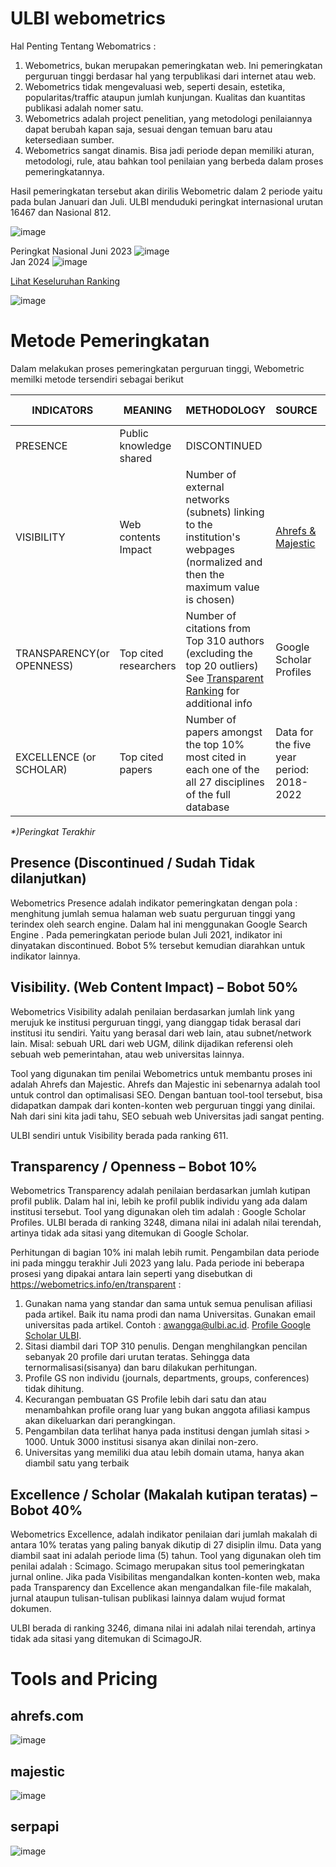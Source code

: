 # ULBI webometrics
Hal Penting Tentang Webomatrics :
1. Webometrics, bukan merupakan pemeringkatan web. Ini pemeringkatan perguruan tinggi berdasar hal yang terpublikasi dari internet atau web.
2. Webometrics tidak mengevaluasi web, seperti desain, estetika, popularitas/traffic ataupun jumlah kunjungan. Kualitas dan kuantitas publikasi adalah nomer satu.
3. Webometrics adalah project penelitian, yang metodologi penilaiannya dapat berubah kapan saja, sesuai dengan temuan baru atau ketersediaan sumber.
4. Webometrics sangat dinamis. Bisa jadi periode depan memiliki aturan, metodologi, rule, atau bahkan tool penilaian yang berbeda dalam proses pemeringkatannya.

Hasil pemeringkatan tersebut akan dirilis Webometric dalam 2 periode yaitu pada bulan Januari dan Juli. 
ULBI menduduki peringkat internasional urutan 16467 dan Nasional 812.

![image](https://github.com/ditif/webometrics/assets/11188109/3a3b6c73-5119-4a8d-8b89-c8fbd97faed2)

Peringkat Nasional
Juni 2023
![image](https://github.com/ditif/webometrics/assets/11188109/5c64866e-04b3-486a-9dcd-2b37b8c0519b)  
Jan 2024
![image](https://github.com/ditif/webometrics/assets/11188109/9faab926-e221-48b9-9d02-19e8c33d568d)  

[Lihat Keseluruhan Ranking](https://www.webometrics.info/en/Asia/Indonesia%20)

![image](https://github.com/ditif/webometrics/assets/11188109/4688d07f-54e8-44da-9aa8-884a112c132f)


# Metode Pemeringkatan

Dalam melakukan proses pemeringkatan perguruan tinggi, Webometric memilki metode tersendiri sebagai berikut

| INDICATORS	| MEANING	| METHODOLOGY	| SOURCE	| WEIGHT| ULBI RANK |
| ----------- | ----------- | ----------- | ----------- | ----------- | ----------- |
| PRESENCE |	Public knowledge shared	| DISCONTINUED | | |
| VISIBILITY	| Web contents Impact	| Number of external networks (subnets) linking to the institution's webpages (normalized and then the maximum value is chosen) |	[Ahrefs & Majestic](https://www.matthewwoodward.co.uk/seo/tools/ahrefs-vs-majestic/)	| 50% | 611 |
| TRANSPARENCY(or OPENNESS)	| Top cited researchers	| Number of citations from Top 310 authors (excluding the top 20 outliers) See [Transparent Ranking](https://www.webometrics.info/en/transparent) for additional info |	 Google Scholar Profiles |	10% | *3248\*)* |
| EXCELLENCE (or SCHOLAR)	| Top cited papers	| Number of papers amongst the top 10% most cited in each one of the all 27 disciplines of the full database | Data for the five year period: 2018-2022	| Scimago	40% | *3246\*)* |

_\*)Peringkat Terakhir_


## Presence (Discontinued / Sudah Tidak dilanjutkan)
Webometrics Presence adalah indikator pemeringkatan dengan pola : menghitung jumlah semua halaman web suatu perguruan tinggi yang terindex oleh search engine. Dalam hal ini menggunakan Google Search Engine . Pada pemeringkatan periode bulan Juli 2021, indikator ini dinyatakan discontinued. Bobot 5% tersebut kemudian diarahkan untuk indikator lainnya.

## Visibility. (Web Content Impact) – Bobot 50%
Webometrics Visibility adalah penilaian berdasarkan jumlah link yang merujuk ke institusi perguruan tinggi, yang dianggap tidak berasal dari institusi itu sendiri. Yaitu yang berasal dari web lain, atau subnet/network lain. Misal: sebuah URL dari web UGM, dilink dijadikan referensi oleh sebuah web pemerintahan, atau web universitas lainnya.

Tool yang digunakan tim penilai Webometrics untuk membantu proses ini adalah Ahrefs dan Majestic. Ahrefs dan Majestic ini sebenarnya adalah tool untuk control dan optimalisasi SEO. Dengan bantuan tool-tool tersebut, bisa didapatkan dampak dari konten-konten web perguruan tinggi yang dinilai. Nah dari sini kita jadi tahu, SEO sebuah web Universitas jadi sangat penting.

ULBI sendiri untuk Visibility berada pada ranking 611.


## Transparency / Openness – Bobot 10%
Webometrics Transparency adalah penilaian berdasarkan jumlah kutipan profil publik. Dalam hal ini, lebih ke profil publik individu yang ada dalam institusi tersebut. Tool yang digunakan oleh tim adalah : Google Scholar Profiles. ULBI berada di ranking 3248, dimana nilai ini adalah nilai terendah, artinya tidak ada sitasi yang ditemukan di Google Scholar.

Perhitungan di bagian 10% ini malah lebih rumit. Pengambilan data periode ini pada minggu terakhir Juli 2023 yang lalu. Pada periode ini beberapa prosesi yang dipakai antara lain seperti yang disebutkan di https://webometrics.info/en/transparent :
1. Gunakan nama yang standar dan sama untuk semua penulisan afiliasi pada artikel. Baik itu nama prodi dan nama Universitas. Gunakan email universitas pada artikel. Contoh : awangga@ulbi.ac.id. [Profile Google Scholar ULBI](https://scholar.google.com/citations?hl=id&view_op=list_works&gmla=AOV7GLMCc6qmCaNSr4S9frjSdsJEqIFKVl5AH2BxcxfC15XSMg3xyLR1UhUmFBT24KJxG6apa54Q_dfEkpc-fXp9BLYO2XH9cKwh&user=-ZQAW6cAAAAJ).
2. Sitasi diambil dari TOP 310 penulis. Dengan menghilangkan pencilan sebanyak 20 profile dari urutan teratas. Sehingga data ternormalisasi(sisanya) dan baru dilakukan perhitungan.
3. Profile GS non individu (journals, departments, groups, conferences) tidak dihitung.
4. Kecurangan pembuatan GS Profile lebih dari satu dan atau menambahkan profile orang luar yang bukan anggota afiliasi kampus akan dikeluarkan dari perangkingan.
5. Pengambilan data terlihat hanya pada institusi dengan jumlah sitasi > 1000. Untuk 3000 institusi sisanya akan dinilai non-zero.
6. Universitas yang memiliki dua atau lebih domain utama, hanya akan diambil satu yang terbaik

## Excellence / Scholar (Makalah kutipan teratas) – Bobot 40%
Webometrics Excellence, adalah indikator penilaian dari jumlah makalah di antara 10% teratas yang paling banyak dikutip di 27 disiplin ilmu. Data yang diambil saat ini adalah periode lima (5) tahun. Tool yang digunakan oleh tim penilai adalah : Scimago.  Scimago merupakan situs tool pemeringkatan jurnal online. Jika pada Visibilitas mengandalkan konten-konten web, maka pada Transparency dan Excellence akan mengandalkan file-file makalah, jurnal ataupun tulisan-tulisan publikasi lainnya dalam wujud format dokumen.

ULBI berada di ranking 3246, dimana nilai ini adalah nilai terendah, artinya tidak ada sitasi yang ditemukan di ScimagoJR.

# Tools and Pricing

## ahrefs.com

![image](https://user-images.githubusercontent.com/11188109/209942260-3015a766-3b95-4919-9e8c-0fc1b8fb0887.png)

## majestic

![image](https://user-images.githubusercontent.com/11188109/209942337-3db4c76c-790e-414e-b90e-7b34e0413774.png)

## serpapi

![image](https://user-images.githubusercontent.com/11188109/209942879-06950f03-0bb8-4a39-aca6-a843d84b5bd0.png)

